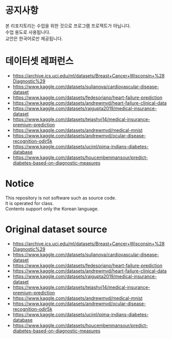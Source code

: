 # 공지사항
본 리포지토리는 수업을 위한 것으로 프로그램 프로젝트가 아닙니다.  
수업 용도로 사용됩니다.  
교안은 한국어로만 제공됩니다.

# 데이터셋 레퍼런스
- https://archive.ics.uci.edu/ml/datasets/Breast+Cancer+Wisconsin+%28Diagnostic%29
- https://www.kaggle.com/datasets/sulianova/cardiovascular-disease-dataset
- https://www.kaggle.com/datasets/fedesoriano/heart-failure-prediction
- https://www.kaggle.com/datasets/andrewmvd/heart-failure-clinical-data
- https://www.kaggle.com/datasets/rajgupta2019/medical-insurance-dataset
- https://www.kaggle.com/datasets/tejashvi14/medical-insurance-premium-prediction
- https://www.kaggle.com/datasets/andrewmvd/medical-mnist
- https://www.kaggle.com/datasets/andrewmvd/ocular-disease-recognition-odir5k
- https://www.kaggle.com/datasets/uciml/pima-indians-diabetes-database
- https://www.kaggle.com/datasets/houcembenmansour/predict-diabetes-based-on-diagnostic-measures

# Notice
This repository is not software such as source code.  
It is operated for class.  
Contents support only the Korean language.

# Original dataset source
- https://archive.ics.uci.edu/ml/datasets/Breast+Cancer+Wisconsin+%28Diagnostic%29
- https://www.kaggle.com/datasets/sulianova/cardiovascular-disease-dataset
- https://www.kaggle.com/datasets/fedesoriano/heart-failure-prediction
- https://www.kaggle.com/datasets/andrewmvd/heart-failure-clinical-data
- https://www.kaggle.com/datasets/rajgupta2019/medical-insurance-dataset
- https://www.kaggle.com/datasets/tejashvi14/medical-insurance-premium-prediction
- https://www.kaggle.com/datasets/andrewmvd/medical-mnist
- https://www.kaggle.com/datasets/andrewmvd/ocular-disease-recognition-odir5k
- https://www.kaggle.com/datasets/uciml/pima-indians-diabetes-database
- https://www.kaggle.com/datasets/houcembenmansour/predict-diabetes-based-on-diagnostic-measures
